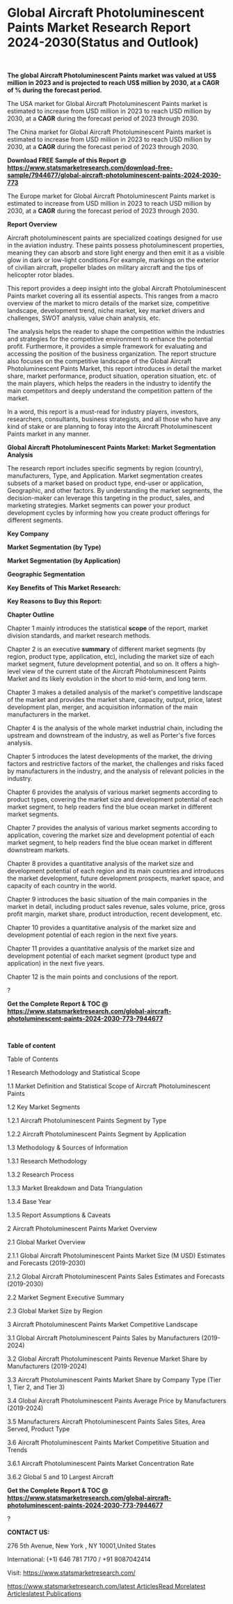 <h1>Global Aircraft Photoluminescent Paints Market Research Report 2024-2030(Status and Outlook)</h1><br/><p><strong>The global Aircraft Photoluminescent Paints market was valued at US$ million in 2023 and is projected to reach US$ million by 2030, at a <strong>CAGR</strong> of % during the forecast period.</strong></p>
 
 
 
 <p>The USA market for Global Aircraft Photoluminescent Paints market is estimated to increase from USD million in 2023 to reach USD million by 2030, at a <strong>CAGR</strong> during the forecast period of 2023 through 2030.</p>
 
 
 
 <p>The China market for Global Aircraft Photoluminescent Paints market is estimated to increase from USD million in 2023 to reach USD million by 2030, at a <strong>CAGR</strong> during the forecast period of 2023 through 2030.</p>
 
 
 
 <p><strong>Download FREE Sample of this Report @ <a href="https://www.statsmarketresearch.com/download-free-sample/7944677/global-aircraft-photoluminescent-paints-2024-2030-773">https://www.statsmarketresearch.com/download-free-sample/7944677/global-aircraft-photoluminescent-paints-2024-2030-773</a></strong></p>
 
 
 
 <p>The Europe market for Global Aircraft Photoluminescent Paints market is estimated to increase from USD million in 2023 to reach USD million by 2030, at a <strong>CAGR</strong> during the forecast period of 2023 through 2030.</p>
 
 
 
 <p><strong>Report Overview</strong></p>
 
 
 
 <p>Aircraft photoluminescent paints are specialized coatings designed for use in the aviation industry. These paints possess photoluminescent properties, meaning they can absorb and store light energy and then emit it as a visible glow in dark or low-light conditions.For example, markings on the exterior of civilian aircraft, propeller blades on military aircraft and the tips of helicopter rotor blades.</p>
 
 
 
 <p>This report provides a deep insight into the global Aircraft Photoluminescent Paints market covering all its essential aspects. This ranges from a macro overview of the market to micro details of the market size, competitive landscape, development trend, niche market, key market drivers and challenges, SWOT analysis, value chain analysis, etc.</p>
 
 
 
 <p>The analysis helps the reader to shape the competition within the industries and strategies for the competitive environment to enhance the potential profit. Furthermore, it provides a simple framework for evaluating and accessing the position of the business organization. The report structure also focuses on the competitive landscape of the Global Aircraft Photoluminescent Paints Market, this report introduces in detail the market share, market performance, product situation, operation situation, etc. of the main players, which helps the readers in the industry to identify the main competitors and deeply understand the competition pattern of the market.</p>
 
 
 
 <p>In a word, this report is a must-read for industry players, investors, researchers, consultants, business strategists, and all those who have any kind of stake or are planning to foray into the Aircraft Photoluminescent Paints market in any manner.</p>
 
 
 
 <p><strong>Global Aircraft Photoluminescent Paints Market: Market Segmentation Analysis</strong></p>
 
 
 
 <p>The research report includes specific segments by region (country), manufacturers, Type, and Application. Market segmentation creates subsets of a market based on product type, end-user or application, Geographic, and other factors. By understanding the market segments, the decision-maker can leverage this targeting in the product, sales, and marketing strategies. Market segments can power your product development cycles by informing how you create product offerings for different segments.</p>
 
 
 
 <p><strong>Key Company</strong></p>
 
 
 
 <p><strong>Market Segmentation (by Type)</strong></p>
 
 
 
 <p><strong>Market Segmentation (<strong>by Application</strong>)</strong></p>
 
 
 
 <p><strong>Geographic Segmentation</strong></p>
 
 
 
 <p><strong>Key Benefits of This Market Research:</strong></p>
 
 
 
 <p><strong>Key <strong>Reasons to Buy</strong> this Report:</strong></p>
 
 
 
 <p><strong>Chapter Outline</strong></p>
 
 
 
 <p>Chapter 1 mainly introduces the statistical <strong>scope</strong> of the report, market division standards, and market research methods.</p>
 
 
 
 <p>Chapter 2 is an executive <strong>summary</strong> of different market segments (by region, product type, application, etc), including the market size of each market segment, future development potential, and so on. It offers a high-level view of the current state of the Aircraft Photoluminescent Paints Market and its likely evolution in the short to mid-term, and long term.</p>
 
 
 
 <p>Chapter 3 makes a detailed analysis of the market&#39;s competitive landscape of the market and provides the market share, capacity, output, price, latest development plan, merger, and acquisition information of the main manufacturers in the market.</p>
 
 
 
 <p>Chapter 4 is the analysis of the whole market industrial chain, including the upstream and downstream of the industry, as well as Porter&#39;s five forces analysis.</p>
 
 
 
 <p>Chapter 5 introduces the latest developments of the market, the driving factors and restrictive factors of the market, the challenges and risks faced by manufacturers in the industry, and the analysis of relevant policies in the industry.</p>
 
 
 
 <p>Chapter 6 provides the analysis of various market segments according to product types, covering the market size and development potential of each market segment, to help readers find the blue ocean market in different market segments.</p>
 
 
 
 <p>Chapter 7 provides the analysis of various market segments according to application, covering the market size and development potential of each market segment, to help readers find the blue ocean market in different downstream markets.</p>
 
 
 
 <p>Chapter 8 provides a quantitative analysis of the market size and development potential of each region and its main countries and introduces the market development, future development prospects, market space, and capacity of each country in the world.</p>
 
 
 
 <p>Chapter 9 introduces the basic situation of the main companies in the market in detail, including product sales revenue, sales volume, price, gross profit margin, market share, product introduction, recent development, etc.</p>
 
 
 
 <p>Chapter 10 provides a quantitative analysis of the market size and development potential of each region in the next five years.</p>
 
 
 
 <p>Chapter 11 provides a quantitative analysis of the market size and development potential of each market segment (product type and application) in the next five years.</p>
 
 
 
 <p>Chapter 12 is the main points and conclusions of the report.</p>
 
 
 
 <p>? </p>
 
 
 
 <div><b>Get the Complete Report & TOC @ <a href="https://www.statsmarketresearch.com/global-aircraft-photoluminescent-paints-2024-2030-773-7944677">https://www.statsmarketresearch.com/global-aircraft-photoluminescent-paints-2024-2030-773-7944677</a></b></div>
 
 
 
 <p><br />
 
 <b>Table of content</b></p>
 
 
 
 <p>Table of Contents<br />
 
 1 Research Methodology and Statistical Scope<br />
 
 1.1 Market Definition and Statistical Scope of Aircraft Photoluminescent Paints<br />
 
 1.2 Key Market Segments<br />
 
 1.2.1 Aircraft Photoluminescent Paints Segment by Type<br />
 
 1.2.2 Aircraft Photoluminescent Paints Segment by Application<br />
 
 1.3 Methodology & Sources of Information<br />
 
 1.3.1 Research Methodology<br />
 
 1.3.2 Research Process<br />
 
 1.3.3 Market Breakdown and Data Triangulation<br />
 
 1.3.4 Base Year<br />
 
 1.3.5 Report Assumptions & Caveats<br />
 
 2 Aircraft Photoluminescent Paints Market Overview<br />
 
 2.1 Global Market Overview<br />
 
 2.1.1 Global Aircraft Photoluminescent Paints Market Size (M USD) Estimates and Forecasts (2019-2030)<br />
 
 2.1.2 Global Aircraft Photoluminescent Paints Sales Estimates and Forecasts (2019-2030)<br />
 
 2.2 Market Segment Executive Summary<br />
 
 2.3 Global Market Size by Region<br />
 
 3 Aircraft Photoluminescent Paints Market Competitive Landscape<br />
 
 3.1 Global Aircraft Photoluminescent Paints Sales by Manufacturers (2019-2024)<br />
 
 3.2 Global Aircraft Photoluminescent Paints Revenue Market Share by Manufacturers (2019-2024)<br />
 
 3.3 Aircraft Photoluminescent Paints Market Share by Company Type (Tier 1, Tier 2, and Tier 3)<br />
 
 3.4 Global Aircraft Photoluminescent Paints Average Price by Manufacturers (2019-2024)<br />
 
 3.5 Manufacturers Aircraft Photoluminescent Paints Sales Sites, Area Served, Product Type<br />
 
 3.6 Aircraft Photoluminescent Paints Market Competitive Situation and Trends<br />
 
 3.6.1 Aircraft Photoluminescent Paints Market Concentration Rate<br />
 
 3.6.2 Global 5 and 10 Largest Aircraft</p>
 
 
 
 <div><b>Get the Complete Report & TOC @ <a href="https://www.statsmarketresearch.com/global-aircraft-photoluminescent-paints-2024-2030-773-7944677">https://www.statsmarketresearch.com/global-aircraft-photoluminescent-paints-2024-2030-773-7944677</a></b></div>
 
 
 
 <p>? </p>
 
 
 
 <p><b>CONTACT US:</b><br />
 
 276 5th Avenue, New York , NY 10001,United States<br />
 
 International: (+1) 646 781 7170 / +91 8087042414<br />
 
 Visit: <a href="https://www.statsmarketresearch.com/">https://www.statsmarketresearch.com/</a><br />
 
 <a href="https://gyeongbokgung.com">https://www.statsmarketresearch.com/</a><a href="https://hallyeomaritime.com">latest Articles</a><a href="https://jingwansa.com">Read More</a><a href="https://nguoiviet.jp/">latest Articles</a><a href="https://www.intelmarketresearch.com/">latest Publications</a></p>